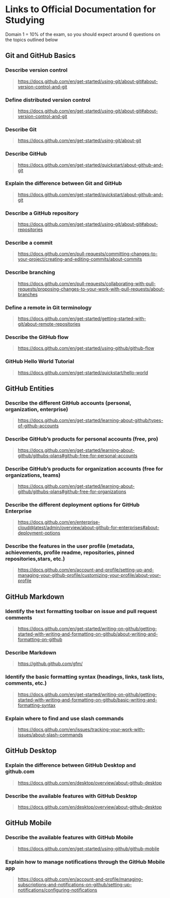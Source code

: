 # Links to Official Documentation for Studying
Domain 1 = 10% of the exam, so you should expect around 6 questions on the topics outlined below

## Git and GitHub Basics

 ### Describe version control
 > https://docs.github.com/en/get-started/using-git/about-git#about-version-control-and-git

### Define distributed version control
> https://docs.github.com/en/get-started/using-git/about-git#about-version-control-and-git

### Describe Git
> https://docs.github.com/en/get-started/using-git/about-git

### Describe GitHub
> https://docs.github.com/en/get-started/quickstart/about-github-and-git

### Explain the difference between Git and GitHub
> https://docs.github.com/en/get-started/quickstart/about-github-and-git

### Describe a GitHub repository
> https://docs.github.com/en/get-started/using-git/about-git#about-repositories

### Describe a commit
> https://docs.github.com/en/pull-requests/committing-changes-to-your-project/creating-and-editing-commits/about-commits

### Describe branching
> https://docs.github.com/en/pull-requests/collaborating-with-pull-requests/proposing-changes-to-your-work-with-pull-requests/about-branches

### Define a remote in Git terminology
> https://docs.github.com/en/get-started/getting-started-with-git/about-remote-repositories

### Describe the GitHub flow
> https://docs.github.com/en/get-started/using-github/github-flow

### GitHub Hello World Tutorial
> https://docs.github.com/en/get-started/quickstart/hello-world


## GitHub Entities

### Describe the different GitHub accounts (personal, organization, enterprise)
> https://docs.github.com/en/get-started/learning-about-github/types-of-github-accounts

### Describe GitHub’s products for personal accounts (free, pro)
> https://docs.github.com/en/get-started/learning-about-github/githubs-plans#github-free-for-personal-accounts

### Describe GitHub’s products for organization accounts (free for organizations, teams)
> https://docs.github.com/en/get-started/learning-about-github/githubs-plans#github-free-for-organizations

### Describe the different deployment options for GitHub Enterprise
> https://docs.github.com/en/enterprise-cloud@latest/admin/overview/about-github-for-enterprises#about-deployment-options

### Describe the features in the user profile (metadata, achievements, profile readme, repositories, pinned repositories,stars, etc.)
> https://docs.github.com/en/account-and-profile/setting-up-and-managing-your-github-profile/customizing-your-profile/about-your-profile

## GitHub Markdown

### Identify the text formatting toolbar on issue and pull request comments
> https://docs.github.com/en/get-started/writing-on-github/getting-started-with-writing-and-formatting-on-github/about-writing-and-formatting-on-github

### Describe Markdown
> https://github.github.com/gfm/

### Identify the basic formatting syntax (headings, links, task lists, comments, etc.)
> https://docs.github.com/en/get-started/writing-on-github/getting-started-with-writing-and-formatting-on-github/basic-writing-and-formatting-syntax

### Explain where to find and use slash commands
> https://docs.github.com/en/issues/tracking-your-work-with-issues/about-slash-commands

## GitHub Desktop

### Explain the difference between GitHub Desktop and github.com
> https://docs.github.com/en/desktop/overview/about-github-desktop

### Describe the available features with GitHub Desktop
> https://docs.github.com/en/desktop/overview/about-github-desktop

## GitHub Mobile

### Describe the available features with GitHub Mobile
> https://docs.github.com/en/get-started/using-github/github-mobile

### Explain how to manage notifications through the GitHub Mobile app
> https://docs.github.com/en/account-and-profile/managing-subscriptions-and-notifications-on-github/setting-up-notifications/configuring-notifications
